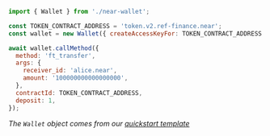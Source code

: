 ```js
import { Wallet } from './near-wallet';

const TOKEN_CONTRACT_ADDRESS = 'token.v2.ref-finance.near';
const wallet = new Wallet({ createAccessKeyFor: TOKEN_CONTRACT_ADDRESS });

await wallet.callMethod({
  method: 'ft_transfer',
  args: {
    receiver_id: 'alice.near',
    amount: '100000000000000000',
  },
  contractId: TOKEN_CONTRACT_ADDRESS,
  deposit: 1,
});
```

_The `Wallet` object comes from our [quickstart template](https://github.com/near-examples/hello-near-examples/blob/main/frontend/near-wallet.js)_
